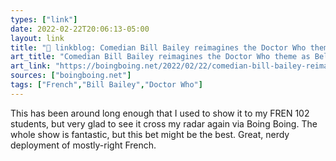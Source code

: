 ```yaml
---
types: ["link"]
date: 2022-02-22T20:06:13-05:00
layout: link
title: "🔗 linkblog: Comedian Bill Bailey reimagines the Doctor Who theme as Belgian jazz | Boing Boing'"
art_title: "Comedian Bill Bailey reimagines the Doctor Who theme as Belgian jazz | Boing Boing"
art_link: "https://boingboing.net/2022/02/22/comedian-bill-bailey-reimagines-the-doctor-who-theme-as-belgian-jazz.html?utm_source=rss"
sources: ["boingboing.net"]
tags: ["French","Bill Bailey","Doctor Who"]
---
```

This has been around long enough that I used to show it to my FREN 102 students, but very glad to see it cross my radar again via Boing Boing. The whole show is fantastic, but this bet might be the best. Great, nerdy deployment of mostly-right French.
